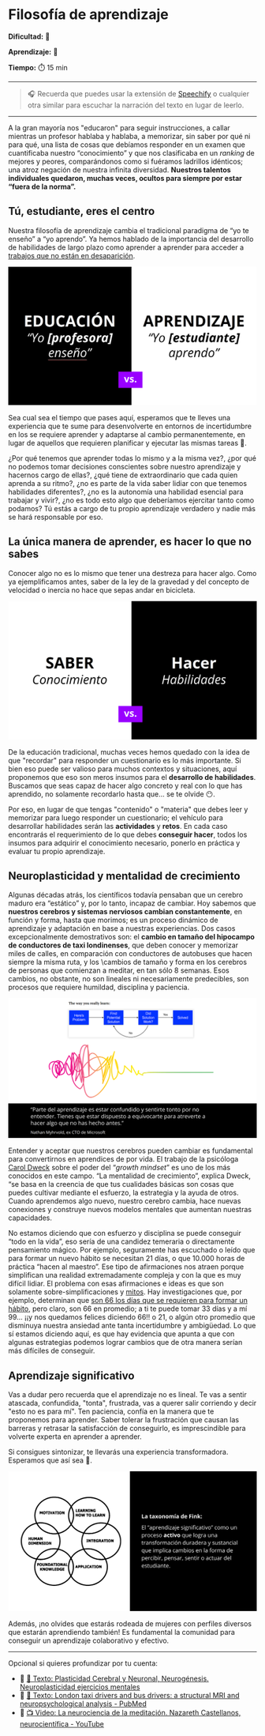 # Filosofía de aprendizaje

**Dificultad:** 🌻 

**Aprendizaje:** 🍯 

**Tiempo:** ⏱️️ 15 min

---

> 🎧 Recuerda que puedes usar la extensión de [Speechify](https://speechify.com/es/extension-de-chrome/) o cualquier otra similar para escuchar la narración del texto en lugar de leerlo.

---

A la gran mayoría nos "educaron" para seguir instrucciones, a callar mientras un profesor hablaba y hablaba, a memorizar, sin saber por qué ni para qué, una lista de cosas que debíamos responder en un examen que cuantificaba nuestro “conocimiento” y que nos clasificaba en un _ranking_ de mejores y peores, comparándonos como si fuéramos ladrillos idénticos; una atroz negación de nuestra infinita diversidad. **Nuestros talentos individuales quedaron, muchas veces, ocultos para siempre por estar “fuera de la norma”.**

## Tú, estudiante, eres el centro

Nuestra filosofía de aprendizaje cambia el tradicional paradigma de “yo te enseño” a “yo aprendo”. Ya hemos hablado de la importancia del desarrollo de habilidades de largo plazo como aprender a aprender para acceder a [trabajos que no están en desaparición](lea\_model\_02\_work.md).

![](https://raw.githubusercontent.com/Laboratoria/digitaljumpstart-curriculum/main/LEA/00_assets/2024-03-07-16-22-25-image.png)

Sea cual sea el tiempo que pases aquí, esperamos que te lleves una experiencia que te sume para desenvolverte en entornos de incertidumbre en los se requiere aprender y adaptarse al cambio permanentemente, en lugar de aquellos que requieren planificar y ejecutar las mismas tareas 🦖.

¿Por qué tenemos que aprender todas lo mismo y a la misma vez?, ¿por qué no podemos tomar decisiones conscientes sobre nuestro aprendizaje y hacernos cargo de ellas?, ¿qué tiene de extraordinario que cada quien aprenda a su ritmo?, ¿no es parte de la vida saber lidiar con que tenemos habilidades diferentes?, ¿no es la autonomía una habilidad esencial para trabajar y vivir?, ¿no es todo esto algo que deberíamos ejercitar tanto como podamos? Tú estás a cargo de tu propio aprendizaje verdadero y nadie más se hará responsable por eso.

## La única manera de aprender, es hacer lo que no sabes

Conocer algo no es lo mismo que tener una destreza para hacer algo. Como ya ejemplificamos antes, saber de la ley de la gravedad y del concepto de velocidad o inercia no hace que sepas andar en bicicleta.

![](https://raw.githubusercontent.com/Laboratoria/digitaljumpstart-curriculum/main/LEA/00_assets/2024-03-07-16-25-14-image.png)

De la educación tradicional, muchas veces hemos quedado con la idea de que "recordar" para responder un cuestionario es lo más importante. Si bien eso puede ser valioso para muchos contextos y situaciones, aquí proponemos que eso son meros insumos para el **desarrollo de habilidades**. Buscamos que seas capaz de hacer algo concreto y real con lo que has aprendido, no solamente recordarlo hasta que... se te olvide 😶.

Por eso, en lugar de que tengas "contenido" o "materia" que debes leer y memorizar para luego responder un cuestionario; el vehículo para desarrollar habilidades serán las **actividades** y **retos**. En cada caso encontrarás el requerimiento de lo que debes **conseguir hacer**, todos los insumos para adquirir el conocimiento necesario, ponerlo en práctica y evaluar tu propio aprendizaje.

## Neuroplasticidad y mentalidad de crecimiento

Algunas décadas atrás, los científicos todavía pensaban que un cerebro maduro era “estático” y, por lo tanto, incapaz de cambiar. Hoy sabemos que **nuestros cerebros y sistemas nerviosos cambian constantemente**, en función y forma, hasta que morimos; es un proceso dinámico de aprendizaje y adaptación en base a nuestras experiencias. Dos casos excepcionalmente demostrativos son: el **cambio en tamaño del hipocampo de conductores de taxi londinenses**, que deben conocer y memorizar miles de calles, en comparación con conductores de autobuses que hacen siempre la misma ruta, y los \cambios de tamaño y forma en los cerebros de personas que comienzan a meditar, en tan sólo 8 semanas. Esos cambios, no obstante, no son lineales ni necesariamente predecibles, son procesos que requiere humildad, disciplina y paciencia.

![](https://raw.githubusercontent.com/Laboratoria/digitaljumpstart-curriculum/main/LEA/00_assets/2024-03-07-16-25-59-image.png)

Entender y aceptar que nuestros cerebros pueden cambiar es fundamental para convertirnos en aprendices de por vida. El trabajo de la psicóloga [Carol Dweck](https://es.wikipedia.org/wiki/Carol\_Dweck) sobre el poder del “_growth mindset_” es uno de los más conocidos en este campo. “La mentalidad de crecimiento”, explica Dweck, “se basa en la creencia de que tus cualidades básicas son cosas que puedes cultivar mediante el esfuerzo, la estrategia y la ayuda de otros. Cuando aprendemos algo nuevo, nuestro cerebro cambia, hace nuevas conexiones y construye nuevos modelos mentales que aumentan nuestras capacidades.

No estamos diciendo que con esfuerzo y disciplina se puede conseguir “todo en la vida”, eso sería de una candidez temeraria o directamente pensamiento mágico. Por ejemplo, seguramente has escuchado o leído que para formar un nuevo hábito se necesitan 21 días, o que 10.000 horas de práctica “hacen al maestro”. Ese tipo de afirmaciones nos atraen porque simplifican una realidad extremadamente compleja y con la que es muy difícil lidiar. El problema con esas afirmaciones e ideas es que son solamente sobre-simplificaciones y [mitos](https://www.6seconds.org/2018/02/09/the-great-practice-myth-debunking-the-10000-hour-rule-and-what-you-actually-need-to-know-about-practice/). Hay investigaciones que, por ejemplo, determinan que [son 66 los días que se requieren para formar un hábito](https://jamesclear.com/new-habit), pero claro, son 66 en promedio; a ti te puede tomar 33 días y a mí 99… ¡¡y nos quedamos felices diciendo 66!! o 21, o algún otro promedio que disminuya nuestra ansiedad ante tanta incertidumbre y ambigüedad. Lo que sí estamos diciendo aquí, es que hay evidencia que apunta a que con algunas estrategias podemos lograr cambios que de otra manera serían más difíciles de conseguir.

## Aprendizaje significativo

Vas a dudar pero recuerda que el aprendizaje no es lineal. Te vas a sentir atascada, confundida, "tonta", frustrada, vas a querer salir corriendo y decir "esto no es para mí". Ten paciencia, confía en la manera que te proponemos para aprender. Saber tolerar la frustración que causan las barreras y retrasar la satisfacción de conseguirlo, es imprescindible para volverte experta en aprender a aprender.

Si consigues sintonizar, te llevarás una experiencia transformadora. Esperamos que así sea :black_heart:.

![](https://raw.githubusercontent.com/Laboratoria/digitaljumpstart-curriculum/main/LEA/00_assets/2024-03-07-16-26-06-image.png)

Además, ¡no olvides que estarás rodeada de mujeres con perfiles diversos que estarán aprendiendo también! Es fundamental la comunidad para conseguir un aprendizaje colaborativo y efectivo.

--- 

Opcional si quieres profundizar por tu cuenta:

* 🌱 [📄 Texto: Plasticidad Cerebral y Neuronal, Neurogénesis. Neuroplasticidad ejercicios mentales](https://www.cognifit.com/es/plasticidad-cerebral)
* 🌱 [📄 Texto: London taxi drivers and bus drivers: a structural MRI and neuropsychological analysis - PubMed](https://pubmed.ncbi.nlm.nih.gov/17024677/)
* 🌱 [📺 Video: La neurociencia de la meditación. Nazareth Castellanos, neurocientífica - YouTube](https://youtu.be/5xOGYn0KvnU?si=dqc30-UOAI\_f24ag)
